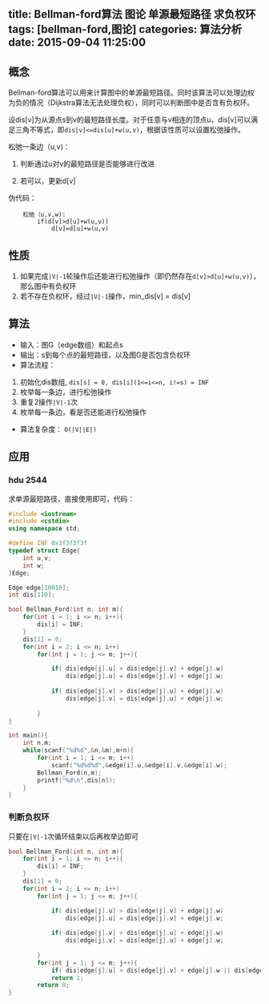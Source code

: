 title: Bellman-ford算法 图论 单源最短路径 求负权环
tags: [bellman-ford,图论]
categories: 算法分析
date: 2015-09-04 11:25:00
---

## 概念

Bellman-ford算法可以用来计算图中的单源最短路径。同时该算法可以处理边权为负的情况（Dijkstra算法无法处理负权），同时可以判断图中是否含有负权环。

设dis[v]为从源点s到v的最短路径长度。对于任意与v相连的顶点u，dis[v]可以满足三角不等式，即`dis[v]<=dis[u]+w(u,v)`，根据该性质可以设置松弛操作。
<!-- more -->
松弛一条边（u,v)：

1. 判断通过u对v的最短路径是否能够进行改进

2. 若可以，更新d[v]

伪代码：
```
    松弛（u,v,w): 
        if(d[v]>d[u]+w(u,v))
            d[v]=d[u]+w(u,v)
```

## 性质

1.  如果完成`|V|-1`轮操作后还能进行松弛操作（即仍然存在`d[v]>d[u]+w(u,v)`），那么图中有负权环
2.  若不存在负权环，经过`|V|-1`操作，min_dis[v] = dis[v]

## 算法

*   输入：图G（edge数组）和起点s
*   输出：s到每个点的最短路径，以及图G是否包含负权环
*   算法流程：

1.  初始化dis数组, `dis[s] = 0, dis[i](1<=i<=n, i!=s) = INF`
2.  枚举每一条边，进行松弛操作
3.  重复2操作`|V|-1`次
4.  枚举每一条边，看是否还能进行松弛操作
*   算法复杂度： `O(|V||E|)`

## 应用

### hdu 2544

求单源最短路径，直接使用即可，代码：

```cpp
#include <iostream>
#include <cstdio>
using namespace std;

#define INF 0x3f3f3f3f  
typedef struct Edge{
    int u,v;
    int w;
}Edge;

Edge edge[10010];
int dis[110];

bool Bellman_Ford(int n, int m){
    for(int i = 1; i <= n; i++){
        dis[i] = INF;
    }
    dis[1] = 0;
    for(int i = 2; i <= n; i++)
        for(int j = 1; j <= m; j++){

            if( dis[edge[j].u] > dis[edge[j].v] + edge[j].w)
                dis[edge[j].u] = dis[edge[j].v] + edge[j].w;
            
            if( dis[edge[j].v] > dis[edge[j].u] + edge[j].w)
                dis[edge[j].v] = dis[edge[j].u] + edge[j].w;
                
        }
}

int main(){
    int n,m;
    while(scanf("%d%d",&n,&m),m+n){
        for(int i = 1; i <= m; i++)
            scanf("%d%d%d",&edge[i].u,&edge[i].v,&edge[i].w);
        Bellman_Ford(n,m);
        printf("%d\n",dis[n]);
    }
}
```


### 判断负权环

只要在`|V|-1`次循环结束以后再枚举边即可

```cpp
bool Bellman_Ford(int n, int m){
    for(int i = 1; i <= n; i++){
        dis[i] = INF;
    }
    dis[1] = 0;
    for(int i = 2; i <= n; i++)
        for(int j = 1; j <= m; j++){

            if( dis[edge[j].u] > dis[edge[j].v] + edge[j].w)
                dis[edge[j].u] = dis[edge[j].v] + edge[j].w;
            
            if( dis[edge[j].v] > dis[edge[j].u] + edge[j].w)
                dis[edge[j].v] = dis[edge[j].u] + edge[j].w;
                
        }
        for(int j = 1; j <= m; j++){
            if( dis[edge[j].u] > dis[edge[j].v] + edge[j].w || dis[edge[j].v] > dis[edge[j].u] + edge[j].w)
            return 1;
        return 0;
}
```
 